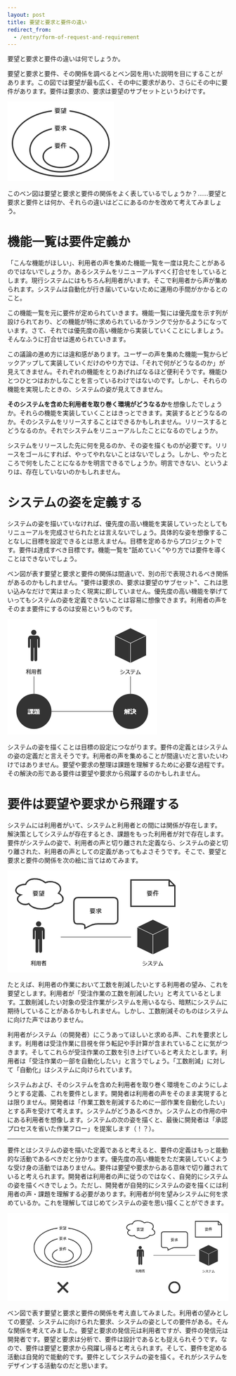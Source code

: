 ```yaml
---
layout: post
title: 要望と要求と要件の違い
redirect_from:
  - /entry/form-of-request-and-requirement
---
```


要望と要求と要件の違いは何でしょうか。

要望と要求と要件、その関係を調べるとベン図を用いた説明を目にすることがあります。この図では要望が最も広く、その中に要求があり、さらにその中に要件があります。要件は要求の、要求は要望のサブセットというわけです。

![ベン図で表される関係](../images/2021-04-11/figure-1.png)

このベン図は要望と要求と要件の関係をよく表しているでしょうか？……要望と要求と要件とは何か、それらの違いはどこにあるのかを改めて考えてみましょう。

# 機能一覧は要件定義か

「こんな機能がほしい」、利用者の声を集めた機能一覧を一度は見たことがあるのではないでしょうか。あるシステムをリニューアルすべく打合せをしているとします。現行システムにはもちろん利用者がいます。そこで利用者から声が集められます。システムは自動化が行き届いていないために運用の手間がかかるとのこと。

この機能一覧を元に要件が定められていきます。機能一覧には優先度を示す列が設けられており、どの機能が特に求められているかランクで分かるようになっています。さて、それでは優先度の高い機能から実装していくことにしましょう。そんなふうに打合せは進められていきます。

この議論の進め方には違和感があります。ユーザーの声を集めた機能一覧からピックアップして実装していくだけのやり方では、「それで何がどうなるのか」が見えてきません。それぞれの機能をとりあげればなるほど便利そうです。機能ひとつひとつはおかしなことを言っているわけではないのです。しかし、それらの機能を実現したときの、システムの姿が見えてきません。

**そのシステムを含めた利用者を取り巻く環境がどうなるか**を想像したでしょうか。それらの機能を実装していくことはきっとできます。実装するとどうなるのか。そのシステムをリリースすることはできるかもしれません。リリースするとどうなるのか。それでシステムをリニューアルしたことになるのでしょうか。

システムをリリースした先に何を見るのか、その姿を描くものが必要です。リリースをゴールにすれば、やってやれないことはないでしょう。しかし、やったところで何をしたことになるかを明言できるでしょうか。明言できない、というよりは、存在していないのかもしれません。

# システムの姿を定義する

システムの姿を描いていなければ、優先度の高い機能を実装していったとしてもリニューアルを完成させられたとは言えないでしょう。具体的な姿を想像することなしに目標を設定できるとは思えません。目標を定めるからプロジェクトです。要件は達成すべき目標です。機能一覧を"舐めていく"やり方では要件を導くことはできないでしょう。

ベン図が表す要望と要求と要件の関係は間違いで、別の形で表現されるべき関係があるのかもしれません。"要件は要求の、要求は要望のサブセット"、これは思い込みなだけで実はまったく現実に即していません。優先度の高い機能を挙げていってもシステムの姿を定義できないことは容易に想像できます。利用者の声をそのまま要件にするのは安易というものです。

![課題と解決](../images/2021-04-11/figure-2.png)

システムの姿を描くことは目標の設定につながります。要件の定義とはシステムの姿の定義だと言えそうです。利用者の声を集めることが間違いだと言いたいわけではありません。要望や要求の整理は課題を理解するために必要な過程です。その解決の形である要件は要望や要求から飛躍するのかもしれません。

# 要件は要望や要求から飛躍する

システムには利用者がいて、システムと利用者との間には関係が存在します。
解決策としてシステムが存在するとき、課題をもった利用者が対で存在します。要件がシステムの姿で、利用者の声と切り離された定義なら、システムの姿と切り離された、利用者の声としての定義があってもよさそうです。そこで、要望と要求と要件の関係を次の絵に当てはめてみます。

![利用者の声とシステムの姿](../images/2021-04-11/figure-3.png)

たとえば、利用者の作業において工数を削減したいとする利用者の望み、これを要望とします。利用者が「受注作業の工数を削減したい」と考えているとします。工数削減したい対象の受注作業がシステムを用いるなら、暗黙にシステムに期待していることがあるかもしれません。しかし、工数削減そのものはシステムに向けた声ではありません。

利用者がシステム（の開発者）にこうあってほしいと求める声、これを要求とします。利用者は受注作業に目視を伴う転記や手計算が含まれていることに気がつきます。そしてこれらが受注作業の工数を引き上げていると考えたとします。利用者は「受注作業の一部を自動化したい」と言うでしょう。「工数削減」に対して「自動化」はシステムに向けられています。

システムおよび、そのシステムを含めた利用者を取り巻く環境をこのようにしようとする定義、これを要件とします。開発者は利用者の声をそのまま実現するとは限りません。開発者は「作業工数を削減するために一部作業を自動化したい」とする声を受けて考えます。システムがどうあるべきか。システムとの作用の中にある利用者を想像します。システムの次の姿を描くと、最後に開発者は「承認プロセスを省いた作業フロー」を提案します（！？）。

---

要件とはシステムの姿を描いた定義であると考えると、要件の定義はもっと能動的な活動であるべきだと分かります。優先度の高い機能をただ実装していくような受け身の活動ではありません。要件は要望や要求からある意味で切り離されていると考えられます。開発者は利用者の声に従うのではなく、自発的にシステムの姿を描くべきでしょう。ただし、開発者が自発的にシステムの姿を描くには利用者の声・課題を理解する必要があります。利用者が何を望みシステムに何を求めているか。これを理解してはじめてシステムの姿を思い描くことができます。

![要望と要求と要件の新しいかたち](../images/2021-04-11/figure-4.png)

ベン図で表す要望と要求と要件の関係を考え直してみました。利用者の望みとしての要望、システムに向けられた要求、システムの姿としての要件がある。そんな関係を考えてみました。要望と要求の発信元は利用者ですが、要件の発信元は開発者です。要望と要求は分析で、要件は設計であるとも捉えられそうです。なので、要件は要望と要求から飛躍し得ると考えられます。そして、要件を定める活動は自発的で能動的です。要件としてシステムの姿を描く。それがシステムをデザインする活動なのだと思います。
